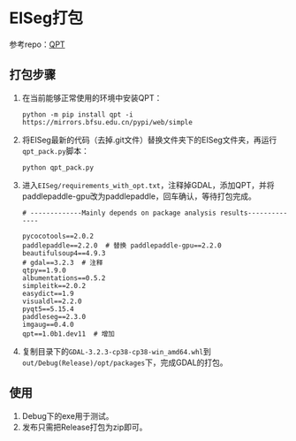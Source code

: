 # EISeg打包

参考repo：[QPT](https://github.com/geoyee/QPT)

## 打包步骤

1. 在当前能够正常使用的环境中安装QPT：

   ```shell
   python -m pip install qpt -i https://mirrors.bfsu.edu.cn/pypi/web/simple
   ```

2. 将EISeg最新的代码（去掉.git文件）替换文件夹下的EISeg文件夹，再运行`qpt_pack.py`脚本：

   ```shell
   python qpt_pack.py
   ```

3. 进入`EISeg/requirements_with_opt.txt`，注释掉GDAL，添加QPT，并将paddlepaddle-gpu改为paddlepaddle，回车确认，等待打包完成。

   ```
   # -------------Mainly depends on package analysis results--------------
   
   pycocotools==2.0.2
   paddlepaddle==2.2.0  # 替换 paddlepaddle-gpu==2.2.0
   beautifulsoup4==4.9.3
   # gdal==3.2.3  # 注释
   qtpy==1.9.0
   albumentations==0.5.2
   simpleitk==2.0.2
   easydict==1.9
   visualdl==2.2.0
   pyqt5==5.15.4
   paddleseg==2.3.0
   imgaug==0.4.0
   qpt==1.0b1.dev11  # 增加
   ```

4. 复制目录下的`GDAL-3.2.3-cp38-cp38-win_amd64.whl`到`out/Debug(Release)/opt/packages`下，完成GDAL的打包。

## 使用

1. Debug下的exe用于测试。
2. 发布只需把Release打包为zip即可。
